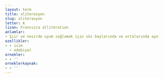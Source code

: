 ```yaml
---
layout: term
title: aliterasyon
slug: aliterasyon
letter: A
lisan: Fransızca allitération
anlamlar:
- Şiir ve nesirde uyum sağlamak için söz başlarında ve ortalarında aynı ünsüzün veya aynı hecelerin tekrarlanması
ozellikler:
- - isim
  - edebiyat
ornekler:
- - ''
orneklerkaynak:
- - ''
---
```

